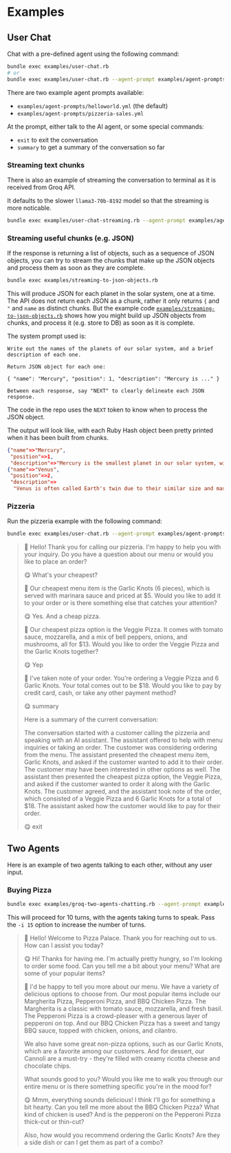 # Examples

## User Chat

Chat with a pre-defined agent using the following command:

```bash
bundle exec examples/user-chat.rb
# or
bundle exec examples/user-chat.rb --agent-prompt examples/agent-prompts/helloworld.yml
```

There are two example agent prompts available:

- `examples/agent-prompts/helloworld.yml` (the default)
- `examples/agent-prompts/pizzeria-sales.yml`

At the prompt, either talk to the AI agent, or some special commands:

- `exit` to exit the conversation
- `summary` to get a summary of the conversation so far

### Streaming text chunks

There is also an example of streaming the conversation to terminal as it is received from Groq API.

It defaults to the slower `llama3-70b-8192` model so that the streaming is more noticable.

```bash
bundle exec examples/user-chat-streaming.rb --agent-prompt examples/agent-prompts/pizzeria-sales.yml
```

### Streaming useful chunks (e.g. JSON)

If the response is returning a list of objects, such as a sequence of JSON objects, you can try to stream the chunks that make up the JSON objects and process them as soon as they are complete.

```bash
bundle exec examples/streaming-to-json-objects.rb
```

This will produce JSON for each planet in the solar system, one at a time. The API does not return each JSON as a chunk, rather it only returns `{` and `"` and `name` as distinct chunks. But the example code [`examples/streaming-to-json-objects.rb`](examples/streaming-to-json-objects.rb) shows how you might build up JSON objects from chunks, and process it (e.g. store to DB) as soon as it is complete.

The system prompt used is:

```plain
Write out the names of the planets of our solar system, and a brief description of each one.

Return JSON object for each one:

{ "name": "Mercury", "position": 1, "description": "Mercury is ..." }

Between each response, say "NEXT" to clearly delineate each JSON response.
```

The code in the repo uses the `NEXT` token to know when to process the JSON object.

The output will look like, with each Ruby Hash object been pretty printed when it has been built from chunks.

```json
{"name"=>"Mercury",
 "position"=>1,
 "description"=>"Mercury is the smallest planet in our solar system, with a highly elliptical orbit that takes it extremely close to the sun."}
{"name"=>"Venus",
 "position"=>2,
 "description"=>
  "Venus is often called Earth's twin due to their similar size and mass, but it has a thick atmosphere that traps heat, making it the hottest planet."}
```

### Pizzeria

Run the pizzeria example with the following command:

```bash
bundle exec examples/user-chat.rb --agent-prompt examples/agent-prompts/pizzeria-sales.yml
```

> 🍕 Hello! Thank you for calling our pizzeria. I'm happy to help you with your inquiry. Do you have a question about our menu or would you like to place an order?
>
> 😋 What's your cheapest?
>
> 🍕 Our cheapest menu item is the Garlic Knots (6 pieces), which is served with marinara sauce and priced at $5. Would you like to add it to your order or is there something else that catches your attention?
>
> 😋 Yes. And a cheap pizza.
>
> 🍕 Our cheapest pizza option is the Veggie Pizza. It comes with tomato sauce, mozzarella, and a mix of bell peppers, onions, and mushrooms, all for $13. Would you like to order the Veggie Pizza and the Garlic Knots together?
>
> 😋 Yep
>
> 🍕 I've taken note of your order. You're ordering a Veggie Pizza and 6 Garlic Knots. Your total comes out to be $18. Would you like to pay by credit card, cash, or take any other payment method?
>
> 😋 summary
>
> Here is a summary of the current conversation:
>
> The conversation started with a customer calling the pizzeria and speaking with an AI assistant. The assistant offered to help with menu inquiries or taking an order. The customer was considering ordering from the menu. The assistant presented the cheapest menu item, Garlic Knots, and asked if the customer wanted to add it to their order. The customer may have been interested in other options as well. The assistant then presented the cheapest pizza option, the Veggie Pizza, and asked if the customer wanted to order it along with the Garlic Knots. The customer agreed, and the assistant took note of the order, which consisted of a Veggie Pizza and 6 Garlic Knots for a total of $18. The assistant asked how the customer would like to pay for their order.
>
> 😋 exit

## Two Agents

Here is an example of two agents talking to each other, without any user input.

### Buying Pizza

```bash
bundle exec examples/groq-two-agents-chatting.rb --agent-prompt examples/agent-prompts/pizzeria-sales.yml --agent-prompt examples/agent-prompts/food-customer.yml
```

This will proceed for 10 turns, with the agents taking turns to speak. Pass the `-i 15` option to increase the number of turns.

> 🍕 Hello! Welcome to Pizza Palace. Thank you for reaching out to us. How can I assist you today?
>
> 😋 Hi! Thanks for having me. I'm actually pretty hungry, so I'm looking to order some food. Can you tell me a bit about your menu? What are some of your popular items?
>
> 🍕 I'd be happy to tell you more about our menu. We have a variety of delicious options to choose from. Our most popular items include our Margherita Pizza, Pepperoni Pizza, and BBQ Chicken Pizza. The Margherita is a classic with tomato sauce, mozzarella, and fresh basil. The Pepperoni Pizza is a crowd-pleaser with a generous layer of pepperoni on top. And our BBQ Chicken Pizza has a sweet and tangy BBQ sauce, topped with chicken, onions, and cilantro.
>
> We also have some great non-pizza options, such as our Garlic Knots, which are a favorite among our customers. And for dessert, our Cannoli are a must-try - they're filled with creamy ricotta cheese and chocolate chips.
>
> What sounds good to you? Would you like me to walk you through our entire menu or is there something specific you're in the mood for?
>
> 😋 Mmm, everything sounds delicious! I think I'll go for something a bit hearty. Can you tell me more about the BBQ Chicken Pizza? What kind of chicken is used? And is the pepperoni on the Pepperoni Pizza thick-cut or thin-cut?
>
> Also, how would you recommend ordering the Garlic Knots? Are they a side dish or can I get them as part of a combo?
